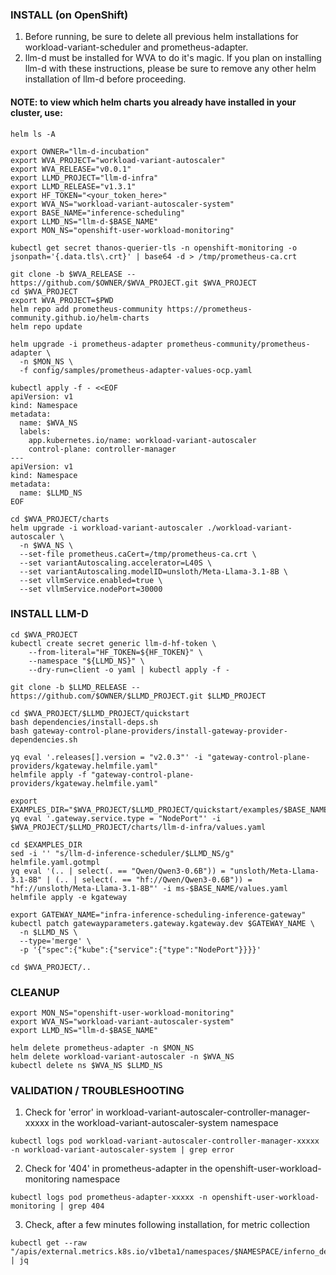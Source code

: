 ### INSTALL (on OpenShift)
1. Before running, be sure to delete all previous helm installations for workload-variant-scheduler and prometheus-adapter.
2. llm-d must be installed for WVA to do it's magic. If you plan on installing llm-d with these instructions, please be sure to remove any other helm installation of llm-d before proceeding.

#### NOTE: to view which helm charts you already have installed in your cluster, use:
```
helm ls -A
```

```
export OWNER="llm-d-incubation"
export WVA_PROJECT="workload-variant-autoscaler"
export WVA_RELEASE="v0.0.1"
export LLMD_PROJECT="llm-d-infra"
export LLMD_RELEASE="v1.3.1"
export HF_TOKEN="<your_token_here>"
export WVA_NS="workload-variant-autoscaler-system"
export BASE_NAME="inference-scheduling"
export LLMD_NS="llm-d-$BASE_NAME"
export MON_NS="openshift-user-workload-monitoring"

kubectl get secret thanos-querier-tls -n openshift-monitoring -o jsonpath='{.data.tls\.crt}' | base64 -d > /tmp/prometheus-ca.crt

git clone -b $WVA_RELEASE -- https://github.com/$OWNER/$WVA_PROJECT.git $WVA_PROJECT
cd $WVA_PROJECT
export WVA_PROJECT=$PWD
helm repo add prometheus-community https://prometheus-community.github.io/helm-charts
helm repo update

helm upgrade -i prometheus-adapter prometheus-community/prometheus-adapter \
  -n $MON_NS \
  -f config/samples/prometheus-adapter-values-ocp.yaml

kubectl apply -f - <<EOF
apiVersion: v1
kind: Namespace
metadata:
  name: $WVA_NS
  labels:
    app.kubernetes.io/name: workload-variant-autoscaler
    control-plane: controller-manager
---
apiVersion: v1
kind: Namespace
metadata:
  name: $LLMD_NS
EOF

cd $WVA_PROJECT/charts
helm upgrade -i workload-variant-autoscaler ./workload-variant-autoscaler \
  -n $WVA_NS \
  --set-file prometheus.caCert=/tmp/prometheus-ca.crt \
  --set variantAutoscaling.accelerator=L40S \
  --set variantAutoscaling.modelID=unsloth/Meta-Llama-3.1-8B \
  --set vllmService.enabled=true \
  --set vllmService.nodePort=30000
```

### INSTALL LLM-D
```
cd $WVA_PROJECT
kubectl create secret generic llm-d-hf-token \
    --from-literal="HF_TOKEN=${HF_TOKEN}" \
    --namespace "${LLMD_NS}" \
    --dry-run=client -o yaml | kubectl apply -f -

git clone -b $LLMD_RELEASE -- https://github.com/$OWNER/$LLMD_PROJECT.git $LLMD_PROJECT

cd $WVA_PROJECT/$LLMD_PROJECT/quickstart
bash dependencies/install-deps.sh
bash gateway-control-plane-providers/install-gateway-provider-dependencies.sh

yq eval '.releases[].version = "v2.0.3"' -i "gateway-control-plane-providers/kgateway.helmfile.yaml"
helmfile apply -f "gateway-control-plane-providers/kgateway.helmfile.yaml"

export EXAMPLES_DIR="$WVA_PROJECT/$LLMD_PROJECT/quickstart/examples/$BASE_NAME"
yq eval '.gateway.service.type = "NodePort"' -i $WVA_PROJECT/$LLMD_PROJECT/charts/llm-d-infra/values.yaml

cd $EXAMPLES_DIR
sed -i '' "s/llm-d-inference-scheduler/$LLMD_NS/g" helmfile.yaml.gotmpl
yq eval '(.. | select(. == "Qwen/Qwen3-0.6B")) = "unsloth/Meta-Llama-3.1-8B" | (.. | select(. == "hf://Qwen/Qwen3-0.6B")) = "hf://unsloth/Meta-Llama-3.1-8B"' -i ms-$BASE_NAME/values.yaml
helmfile apply -e kgateway

export GATEWAY_NAME="infra-inference-scheduling-inference-gateway"
kubectl patch gatewayparameters.gateway.kgateway.dev $GATEWAY_NAME \
  -n $LLMD_NS \
  --type='merge' \
  -p '{"spec":{"kube":{"service":{"type":"NodePort"}}}}'

cd $WVA_PROJECT/..
```

### CLEANUP
```
export MON_NS="openshift-user-workload-monitoring"
export WVA_NS="workload-variant-autoscaler-system"
export LLMD_NS="llm-d-$BASE_NAME"

helm delete prometheus-adapter -n $MON_NS
helm delete workload-variant-autoscaler -n $WVA_NS
kubectl delete ns $WVA_NS $LLMD_NS
```

### VALIDATION / TROUBLESHOOTING
1. Check for 'error' in workload-variant-autoscaler-controller-manager-xxxxx in the workload-variant-autoscaler-system namespace
```
kubectl logs pod workload-variant-autoscaler-controller-manager-xxxxx -n workload-variant-autoscaler-system | grep error
```
2. Check for '404' in prometheus-adapter in the openshift-user-workload-monitoring namespace
```
kubectl logs pod prometheus-adapter-xxxxx -n openshift-user-workload-monitoring | grep 404
```
3. Check, after a few minutes following installation, for metric collection
```
kubectl get --raw "/apis/external.metrics.k8s.io/v1beta1/namespaces/$NAMESPACE/inferno_desired_replicas" | jq
```